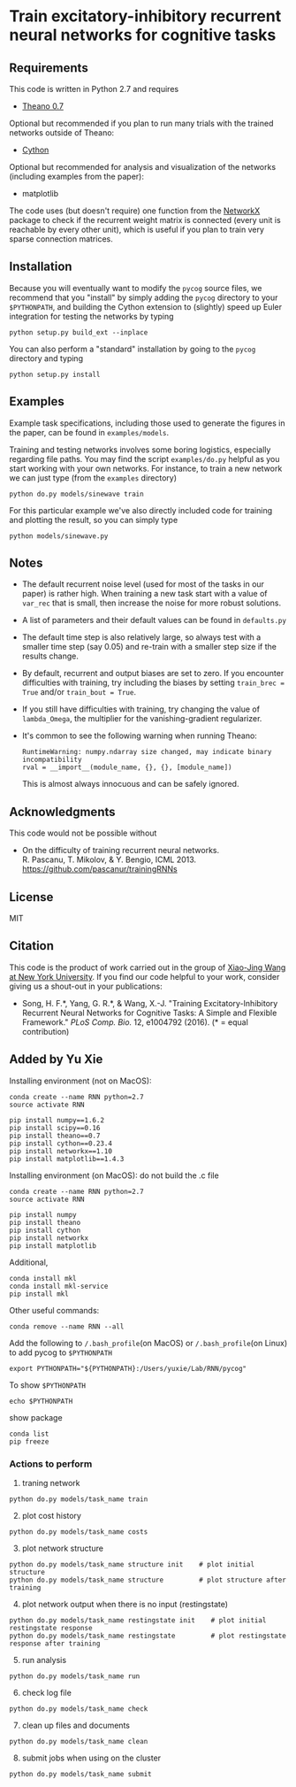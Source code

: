 # Train excitatory-inhibitory recurrent neural networks for cognitive tasks

## Requirements

This code is written in Python 2.7 and requires

* [Theano 0.7](http://deeplearning.net/software/theano/)

Optional but recommended if you plan to run many trials with the trained networks outside of Theano:

* [Cython](http://cython.org/)

Optional but recommended for analysis and visualization of the networks (including examples from the paper):

* matplotlib

The code uses (but doesn't require) one function from the [NetworkX](https://networkx.github.io/) package to check if the recurrent weight matrix is connected (every unit is reachable by every other unit), which is useful if you plan to train very sparse connection matrices.

## Installation

Because you will eventually want to modify the `pycog` source files, we recommend that you "install" by simply adding the `pycog` directory to your `$PYTHONPATH`, and building the Cython extension to (slightly) speed up Euler integration for testing the networks by typing

```
python setup.py build_ext --inplace
```

You can also perform a "standard" installation by going to the `pycog` directory and typing

```
python setup.py install
```

## Examples

Example task specifications, including those used to generate the figures in the paper, can be found in `examples/models`.

Training and testing networks involves some boring logistics, especially regarding file paths. You may find the script `examples/do.py` helpful as you start working with your own networks. For instance, to train a new network we can just type (from the `examples` directory)

```
python do.py models/sinewave train
```

For this particular example we've also directly included code for training and plotting the result, so you can simply type

```
python models/sinewave.py
```

## Notes

* The default recurrent noise level (used for most of the tasks in our paper) is rather high. When training a new task start with a value of `var_rec` that is small, then increase the noise for more robust solutions.

* A list of parameters and their default values can be found in `defaults.py`

* The default time step is also relatively large, so always test with a smaller time step (say 0.05) and re-train with a smaller step size if the results change.

* By default, recurrent and output biases are set to zero. If you encounter difficulties with training, try including the biases by setting `train_brec = True` and/or `train_bout = True`.

* If you still have difficulties with training, try changing the value of `lambda_Omega`, the multiplier for the vanishing-gradient regularizer.

* It's common to see the following warning when running Theano:

  ```
  RuntimeWarning: numpy.ndarray size changed, may indicate binary incompatibility
  rval = __import__(module_name, {}, {}, [module_name])
  ```

  This is almost always innocuous and can be safely ignored.

## Acknowledgments

This code would not be possible without

* On the difficulty of training recurrent neural networks.                                         
  R. Pascanu, T. Mikolov, & Y. Bengio, ICML 2013.                                                  
  https://github.com/pascanur/trainingRNNs

## License

MIT

## Citation

This code is the product of work carried out in the group of [Xiao-Jing Wang at New York University](http://www.cns.nyu.edu/wanglab/). If you find our code helpful to your work, consider giving us a shout-out in your publications:

* Song, H. F.\*, Yang, G. R.\*, & Wang, X.-J. "Training Excitatory-Inhibitory Recurrent Neural Networks for Cognitive Tasks: A Simple and Flexible Framework." *PLoS Comp. Bio.* 12, e1004792 (2016). (\* = equal contribution)

## Added by Yu Xie
Installing environment (not on MacOS):
```
conda create --name RNN python=2.7
source activate RNN

pip install numpy==1.6.2
pip install scipy==0.16
pip install theano==0.7
pip install cython==0.23.4
pip install networkx==1.10
pip install matplotlib==1.4.3
```
Installing environment (on MacOS): do not build the .c file
```
conda create --name RNN python=2.7
source activate RNN

pip install numpy
pip install theano
pip install cython
pip install networkx
pip install matplotlib
```
Additional,
```
conda install mkl
conda install mkl-service
pip install mkl
```

Other useful commands:
```
conda remove --name RNN --all
```
Add the following to `/.bash_profile`(on MacOS) or `/.bash_profile`(on Linux) to add pycog to `$PYTHONPATH`
```
export PYTHONPATH="${PYTHONPATH}:/Users/yuxie/Lab/RNN/pycog"
```
To show `$PYTHONPATH`
```
echo $PYTHONPATH
```

show package
```
conda list
pip freeze
```

### Actions to perform
1. traning network
```
python do.py models/task_name train
```
2. plot cost history
```
python do.py models/task_name costs
```
3. plot network structure
```
python do.py models/task_name structure init    # plot initial structure
python do.py models/task_name structure         # plot structure after training
```
4. plot network output when there is no input (restingstate)
```
python do.py models/task_name restingstate init    # plot initial restingstate response
python do.py models/task_name restingstate         # plot restingstate response after training
```
5. run analysis
```
python do.py models/task_name run
```
6. check log file
```
python do.py models/task_name check
```
7. clean up files and documents
```
python do.py models/task_name clean
```
8. submit jobs when using on the cluster
```
python do.py models/task_name submit
```





